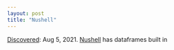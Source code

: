 ```yaml
---
layout: post
title: "Nushell"
---
```

[Discovered](http://rolandtanglao.com/2020/07/29/p1-blogthis-checkvist-list-links-to-blog/): Aug 5, 2021. [Nushell](https://www.nushell.sh/book/) has dataframes built in
